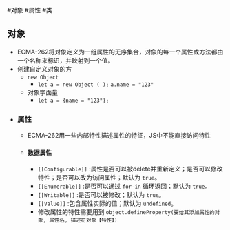 #对象 #属性 #类
## 对象
- ECMA-262将对象定义为一组属性的无序集合，对象的每一个属性或方法都由一个名称来标识，并映射到一个值。
- 创建自定义对象的方
     - `new Object`
          - `let a = new Object ( );` `a.name = "123"`
     - 对象字面量
          - `let a = {name = "123"};`
- ### 属性
     - ECMA-262用一些内部特性描述属性的特征，JS中不能直接访问特性
     - #### 数据属性
          - `[[Configurable]]` :属性是否可以被delete并重新定义；是否可以修改特性；是否可以改为访问属性；默认为 `true`。
          - `[[Enumerable]]` :是否可以通过 `for-in` 循环返回；默认为 `true`。
          - `[[Writable]]` :是否可以被修改；默认为 `true`。
          - `[[Value]]` :包含属性实际的值；默认为 `undefined`。
          - 修改属性的特性需要用到 `object.defineProperty(要给其添加属性的对象, 属性名, 描述符对象【特性】)`
